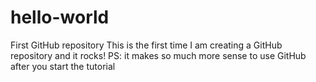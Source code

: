 # hello-world
First GitHub repository
This is the first time I am creating a GitHub repository and it rocks!
PS: it makes so much more sense to use GitHub after you start the tutorial
